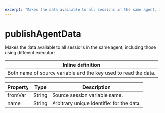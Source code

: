 ```yaml
---
excerpt: "Makes the data available to all sessions in the same agent, including those using different executors."
---
```

# publishAgentData

Makes the data available to all sessions in the same agent, including those using different executors.

| Inline definition |
| -------- |
| Both name of source variable and the key used to read the data. |


| Property | Type | Description |
| ------- | ------- | -------- |
| fromVar | String | Source session variable name. |
| name | String | Arbitrary unique identifier for the data. |

